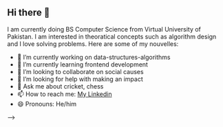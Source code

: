 ## Hi there 👋

I am currently doing BS Computer Science from Virtual University of Pakistan. I am interested in theoratical concepts such as algorithm design and I love solving problems.
Here are some of my nouvelles:

- 🔭 I’m currently working on data-structures-algorithms
- 🌱 I’m currently learning frontend development
- 👯 I’m looking to collaborate on social causes
- 🤔 I’m looking for help with making an impact
- 💬 Ask me about cricket, chess
- 📫 How to reach me: [My Linkedin](https://www.linkedin.com/in/shabih-abbas-826b35232/)
- 😄 Pronouns: He/him

-->
